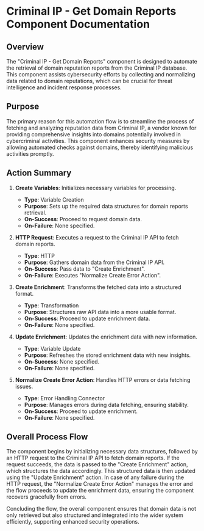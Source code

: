# Criminal IP - Get Domain Reports Component Documentation

## Overview

The "Criminal IP - Get Domain Reports" component is designed to automate the retrieval of domain reputation reports from the Criminal IP database. This component assists cybersecurity efforts by collecting and normalizing data related to domain reputations, which can be crucial for threat intelligence and incident response processes.

## Purpose

The primary reason for this automation flow is to streamline the process of fetching and analyzing reputation data from Criminal IP, a vendor known for providing comprehensive insights into domains potentially involved in cybercriminal activities. This component enhances security measures by allowing automated checks against domains, thereby identifying malicious activities promptly.

## Action Summary

1. **Create Variables**: Initializes necessary variables for processing.
   - **Type**: Variable Creation
   - **Purpose**: Sets up the required data structures for domain reports retrieval.
   - **On-Success**: Proceed to request domain data.
   - **On-Failure**: None specified.
   
2. **HTTP Request**: Executes a request to the Criminal IP API to fetch domain reports.
   - **Type**: HTTP
   - **Purpose**: Gathers domain data from the Criminal IP API.
   - **On-Success**: Pass data to "Create Enrichment".
   - **On-Failure**: Executes "Normalize Create Error Action".

3. **Create Enrichment**: Transforms the fetched data into a structured format.
   - **Type**: Transformation
   - **Purpose**: Structures raw API data into a more usable format.
   - **On-Success**: Proceed to update enrichment data.
   - **On-Failure**: None specified.

4. **Update Enrichment**: Updates the enrichment data with new information.
   - **Type**: Variable Update
   - **Purpose**: Refreshes the stored enrichment data with new insights.
   - **On-Success**: None specified.
   - **On-Failure**: None specified.

5. **Normalize Create Error Action**: Handles HTTP errors or data fetching issues.
   - **Type**: Error Handling Connector
   - **Purpose**: Manages errors during data fetching, ensuring stability.
   - **On-Success**: Proceed to update enrichment.
   - **On-Failure**: None specified.

## Overall Process Flow

The component begins by initializing necessary data structures, followed by an HTTP request to the Criminal IP API to fetch domain reports. If the request succeeds, the data is passed to the "Create Enrichment" action, which structures the data accordingly. This structured data is then updated using the "Update Enrichment" action. In case of any failure during the HTTP request, the "Normalize Create Error Action" manages the error and the flow proceeds to update the enrichment data, ensuring the component recovers gracefully from errors.

Concluding the flow, the overall component ensures that domain data is not only retrieved but also structured and integrated into the wider system efficiently, supporting enhanced security operations.


